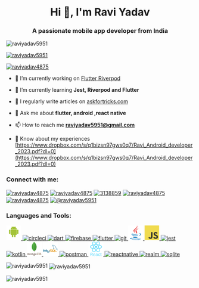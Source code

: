 <h1 align="center">Hi 👋, I'm Ravi Yadav</h1>
<h3 align="center">A passionate mobile app developer from India</h3>

<p align="left"> <img src="https://komarev.com/ghpvc/?username=raviyadav5951&label=Profile%20views&color=0e75b6&style=flat" alt="raviyadav5951" /> </p>

<p align="left"> <a href="https://github.com/ryo-ma/github-profile-trophy"><img src="https://github-profile-trophy.vercel.app/?username=raviyadav5951" alt="raviyadav5951" /></a> </p>

<p align="left"> <a href="https://twitter.com/raviyadav4875" target="blank"><img src="https://img.shields.io/twitter/follow/raviyadav4875?logo=twitter&style=for-the-badge" alt="raviyadav4875" /></a> </p>

- 🔭 I’m currently working on [Flutter Riverpod](https://github.com/raviyadav5951/ecommerce_flutter)

- 🌱 I’m currently learning **Jest, Riverpod and Flutter**

- 📝 I regularly write articles on [askfortricks.com](askfortricks.com)

- 💬 Ask me about **flutter, android ,react native**

- 📫 How to reach me **raviyadav5951@gmail.com**

- 📄 Know about my experiences [https://www.dropbox.com/s/q1bizsn97gws0q7/Ravi_Android_developer_2023.pdf?dl=0](https://www.dropbox.com/s/q1bizsn97gws0q7/Ravi_Android_developer_2023.pdf?dl=0)

<h3 align="left">Connect with me:</h3>
<p align="left">
<a href="https://twitter.com/raviyadav4875" target="blank"><img align="center" src="https://raw.githubusercontent.com/rahuldkjain/github-profile-readme-generator/master/src/images/icons/Social/twitter.svg" alt="raviyadav4875" height="30" width="40" /></a>
<a href="https://linkedin.com/in/raviyadav4875" target="blank"><img align="center" src="https://raw.githubusercontent.com/rahuldkjain/github-profile-readme-generator/master/src/images/icons/Social/linked-in-alt.svg" alt="raviyadav4875" height="30" width="40" /></a>
<a href="https://stackoverflow.com/users/3138859" target="blank"><img align="center" src="https://raw.githubusercontent.com/rahuldkjain/github-profile-readme-generator/master/src/images/icons/Social/stack-overflow.svg" alt="3138859" height="30" width="40" /></a>
<a href="https://fb.com/raviyadav4875" target="blank"><img align="center" src="https://raw.githubusercontent.com/rahuldkjain/github-profile-readme-generator/master/src/images/icons/Social/facebook.svg" alt="raviyadav4875" height="30" width="40" /></a>
<a href="https://instagram.com/raviyadav4875" target="blank"><img align="center" src="https://raw.githubusercontent.com/rahuldkjain/github-profile-readme-generator/master/src/images/icons/Social/instagram.svg" alt="raviyadav4875" height="30" width="40" /></a>
<a href="https://medium.com/@raviyadav5951" target="blank"><img align="center" src="https://raw.githubusercontent.com/rahuldkjain/github-profile-readme-generator/master/src/images/icons/Social/medium.svg" alt="@raviyadav5951" height="30" width="40" /></a>
</p>

<h3 align="left">Languages and Tools:</h3>
<p align="left"> <a href="https://developer.android.com" target="_blank" rel="noreferrer"> <img src="https://raw.githubusercontent.com/devicons/devicon/master/icons/android/android-original-wordmark.svg" alt="android" width="40" height="40"/> </a> <a href="https://circleci.com" target="_blank" rel="noreferrer"> <img src="https://www.vectorlogo.zone/logos/circleci/circleci-icon.svg" alt="circleci" width="40" height="40"/> </a> <a href="https://dart.dev" target="_blank" rel="noreferrer"> <img src="https://www.vectorlogo.zone/logos/dartlang/dartlang-icon.svg" alt="dart" width="40" height="40"/> </a> <a href="https://firebase.google.com/" target="_blank" rel="noreferrer"> <img src="https://www.vectorlogo.zone/logos/firebase/firebase-icon.svg" alt="firebase" width="40" height="40"/> </a> <a href="https://flutter.dev" target="_blank" rel="noreferrer"> <img src="https://www.vectorlogo.zone/logos/flutterio/flutterio-icon.svg" alt="flutter" width="40" height="40"/> </a> <a href="https://git-scm.com/" target="_blank" rel="noreferrer"> <img src="https://www.vectorlogo.zone/logos/git-scm/git-scm-icon.svg" alt="git" width="40" height="40"/> </a> <a href="https://www.java.com" target="_blank" rel="noreferrer"> <img src="https://raw.githubusercontent.com/devicons/devicon/master/icons/java/java-original.svg" alt="java" width="40" height="40"/> </a> <a href="https://developer.mozilla.org/en-US/docs/Web/JavaScript" target="_blank" rel="noreferrer"> <img src="https://raw.githubusercontent.com/devicons/devicon/master/icons/javascript/javascript-original.svg" alt="javascript" width="40" height="40"/> </a> <a href="https://jestjs.io" target="_blank" rel="noreferrer"> <img src="https://www.vectorlogo.zone/logos/jestjsio/jestjsio-icon.svg" alt="jest" width="40" height="40"/> </a> <a href="https://kotlinlang.org" target="_blank" rel="noreferrer"> <img src="https://www.vectorlogo.zone/logos/kotlinlang/kotlinlang-icon.svg" alt="kotlin" width="40" height="40"/> </a> <a href="https://www.mongodb.com/" target="_blank" rel="noreferrer"> <img src="https://raw.githubusercontent.com/devicons/devicon/master/icons/mongodb/mongodb-original-wordmark.svg" alt="mongodb" width="40" height="40"/> </a> <a href="https://www.mysql.com/" target="_blank" rel="noreferrer"> <img src="https://raw.githubusercontent.com/devicons/devicon/master/icons/mysql/mysql-original-wordmark.svg" alt="mysql" width="40" height="40"/> </a> <a href="https://postman.com" target="_blank" rel="noreferrer"> <img src="https://www.vectorlogo.zone/logos/getpostman/getpostman-icon.svg" alt="postman" width="40" height="40"/> </a> <a href="https://reactjs.org/" target="_blank" rel="noreferrer"> <img src="https://raw.githubusercontent.com/devicons/devicon/master/icons/react/react-original-wordmark.svg" alt="react" width="40" height="40"/> </a> <a href="https://reactnative.dev/" target="_blank" rel="noreferrer"> <img src="https://reactnative.dev/img/header_logo.svg" alt="reactnative" width="40" height="40"/> </a> <a href="https://realm.io/" target="_blank" rel="noreferrer"> <img src="https://raw.githubusercontent.com/bestofjs/bestofjs-webui/8665e8c267a0215f3159df28b33c365198101df5/public/logos/realm.svg" alt="realm" width="40" height="40"/> </a> <a href="https://www.sqlite.org/" target="_blank" rel="noreferrer"> <img src="https://www.vectorlogo.zone/logos/sqlite/sqlite-icon.svg" alt="sqlite" width="40" height="40"/> </a> </p>

<p><img align="left" src="https://github-readme-stats.vercel.app/api/top-langs?username=raviyadav5951&show_icons=true&locale=en&layout=compact" alt="raviyadav5951" /></p>

<p>&nbsp;<img align="center" src="https://github-readme-stats.vercel.app/api?username=raviyadav5951&show_icons=true&locale=en" alt="raviyadav5951" /></p>

<p><img align="center" src="https://github-readme-streak-stats.herokuapp.com/?user=raviyadav5951&" alt="raviyadav5951" /></p>
